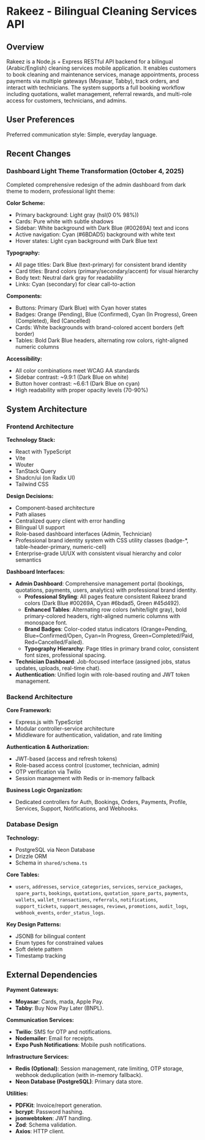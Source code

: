 # Rakeez - Bilingual Cleaning Services API

## Overview

Rakeez is a Node.js + Express RESTful API backend for a bilingual (Arabic/English) cleaning services mobile application. It enables customers to book cleaning and maintenance services, manage appointments, process payments via multiple gateways (Moyasar, Tabby), track orders, and interact with technicians. The system supports a full booking workflow including quotations, wallet management, referral rewards, and multi-role access for customers, technicians, and admins.

## User Preferences

Preferred communication style: Simple, everyday language.

## Recent Changes

### Dashboard Light Theme Transformation (October 4, 2025)
Completed comprehensive redesign of the admin dashboard from dark theme to modern, professional light theme:

**Color Scheme:**
- Primary background: Light gray (hsl(0 0% 98%))
- Cards: Pure white with subtle shadows
- Sidebar: White background with Dark Blue (#00269A) text and icons
- Active navigation: Cyan (#6BDAD5) background with white text
- Hover states: Light cyan background with Dark Blue text

**Typography:**
- All page titles: Dark Blue (text-primary) for consistent brand identity
- Card titles: Brand colors (primary/secondary/accent) for visual hierarchy
- Body text: Neutral dark gray for readability
- Links: Cyan (secondary) for clear call-to-action

**Components:**
- Buttons: Primary (Dark Blue) with Cyan hover states
- Badges: Orange (Pending), Blue (Confirmed), Cyan (In Progress), Green (Completed), Red (Cancelled)
- Cards: White backgrounds with brand-colored accent borders (left border)
- Tables: Bold Dark Blue headers, alternating row colors, right-aligned numeric columns

**Accessibility:**
- All color combinations meet WCAG AA standards
- Sidebar contrast: ~9.9:1 (Dark Blue on white)
- Button hover contrast: ~6.6:1 (Dark Blue on cyan)
- High readability with proper opacity levels (70-90%)

## System Architecture

### Frontend Architecture

**Technology Stack:**
- React with TypeScript
- Vite
- Wouter
- TanStack Query
- Shadcn/ui (on Radix UI)
- Tailwind CSS

**Design Decisions:**
- Component-based architecture
- Path aliases
- Centralized query client with error handling
- Bilingual UI support
- Role-based dashboard interfaces (Admin, Technician)
- Professional brand identity system with CSS utility classes (badge-*, table-header-primary, numeric-cell)
- Enterprise-grade UI/UX with consistent visual hierarchy and color semantics

**Dashboard Interfaces:**
- **Admin Dashboard**: Comprehensive management portal (bookings, quotations, payments, users, analytics) with professional brand identity.
  - **Professional Styling**: All pages feature consistent Rakeez brand colors (Dark Blue #00269A, Cyan #6bdad5, Green #45d492).
  - **Enhanced Tables**: Alternating row colors (white/light gray), bold primary-colored headers, right-aligned numeric columns with monospace font.
  - **Brand Badges**: Color-coded status indicators (Orange=Pending, Blue=Confirmed/Open, Cyan=In Progress, Green=Completed/Paid, Red=Cancelled/Failed).
  - **Typography Hierarchy**: Page titles in primary brand color, consistent font sizes, professional spacing.
- **Technician Dashboard**: Job-focused interface (assigned jobs, status updates, uploads, real-time chat).
- **Authentication**: Unified login with role-based routing and JWT token management.

### Backend Architecture

**Core Framework:**
- Express.js with TypeScript
- Modular controller-service architecture
- Middleware for authentication, validation, and rate limiting

**Authentication & Authorization:**
- JWT-based (access and refresh tokens)
- Role-based access control (customer, technician, admin)
- OTP verification via Twilio
- Session management with Redis or in-memory fallback

**Business Logic Organization:**
- Dedicated controllers for Auth, Bookings, Orders, Payments, Profile, Services, Support, Notifications, and Webhooks.

### Database Design

**Technology:**
- PostgreSQL via Neon Database
- Drizzle ORM
- Schema in `shared/schema.ts`

**Core Tables:**
- `users`, `addresses`, `service_categories`, `services`, `service_packages`, `spare_parts`, `bookings`, `quotations`, `quotation_spare_parts`, `payments`, `wallets`, `wallet_transactions`, `referrals`, `notifications`, `support_tickets`, `support_messages`, `reviews`, `promotions`, `audit_logs`, `webhook_events`, `order_status_logs`.

**Key Design Patterns:**
- JSONB for bilingual content
- Enum types for constrained values
- Soft delete pattern
- Timestamp tracking

## External Dependencies

**Payment Gateways:**
- **Moyasar**: Cards, mada, Apple Pay.
- **Tabby**: Buy Now Pay Later (BNPL).

**Communication Services:**
- **Twilio**: SMS for OTP and notifications.
- **Nodemailer**: Email for receipts.
- **Expo Push Notifications**: Mobile push notifications.

**Infrastructure Services:**
- **Redis (Optional)**: Session management, rate limiting, OTP storage, webhook deduplication (with in-memory fallback).
- **Neon Database (PostgreSQL)**: Primary data store.

**Utilities:**
- **PDFKit**: Invoice/report generation.
- **bcrypt**: Password hashing.
- **jsonwebtoken**: JWT handling.
- **Zod**: Schema validation.
- **Axios**: HTTP client.